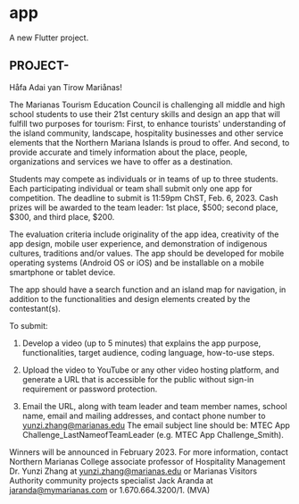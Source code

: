 # app

A new Flutter project.

## PROJECT-

Håfa Adai yan Tirow Mariånas!



The Marianas Tourism Education Council is challenging all middle and high school students to use their 21st century skills and design an app that will fulfill two purposes for tourism: First, to enhance tourists' understanding of the island community, landscape, hospitality businesses and other service elements that the Northern Mariana Islands is proud to offer. And second, to provide accurate and timely information about the place, people, organizations and services we have to offer as a destination.



Students may compete as individuals or in teams of up to three students. Each participating individual or team shall submit only one app for competition. The deadline to submit is 11:59pm ChST, Feb. 6, 2023. Cash prizes will be awarded to the team leader: 1st place, $500; second place, $300, and third place, $200.

The evaluation criteria include originality of the app idea, creativity of the app design, mobile user experience, and demonstration of indigenous cultures, traditions and/or values. The app should be developed for mobile operating systems (Android OS or iOS) and be installable on a mobile smartphone or tablet device.

The app should have a search function and an island map for navigation, in addition to the functionalities and design elements created by the contestant(s).

To submit:

1. Develop a video (up to 5 minutes) that explains the app purpose, functionalities, target audience, coding language, how-to-use steps.

2. Upload the video to YouTube or any other video hosting platform, and generate a URL that is accessible for the public without sign-in requirement or password protection.

3. Email the URL, along with team leader and team member names, school name, email and mailing addresses, and contact phone number to yunzi.zhang@marianas.edu The email subject line should be: MTEC App Challenge_LastNameofTeamLeader (e.g. MTEC App Challenge_Smith).

Winners will be announced in February 2023. For more information, contact Northern Marianas College associate professor of Hospitality Management Dr. Yunzi Zhang at yunzi.zhang@marianas.edu or Marianas Visitors Authority community projects specialist Jack Aranda at jaranda@mymarianas.com or 1.670.664.3200/1. (MVA)
